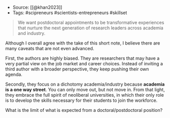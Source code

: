 
- Source: [[@khan2023]]
- Tags: #scipreneurs #scientists-entrepreneurs #skillset

> We want postdoctoral appointments to be transformative experiences that nurture the next generation of research leaders across academia and industry.

Although I overall agree with the take of this short note, I believe there are many caveats that are not even advanced. 

First, the authors are highly biased. They are researchers that may have a very partial view on the job market and career choices. Instead of inviting a third author with a broader perspective, they keep pushing their own agenda. 

Secondly, they focus on a dichotomy academia/industry because **academia is a one way street**. You can only move out, but not move in. From that light, they embrace the full spirit of neoliberal universities, in which their only role is to develop the skills necessary for their students to join the workforce. 

What is the limit of what is expected from a doctoral/postdoctoral position?
